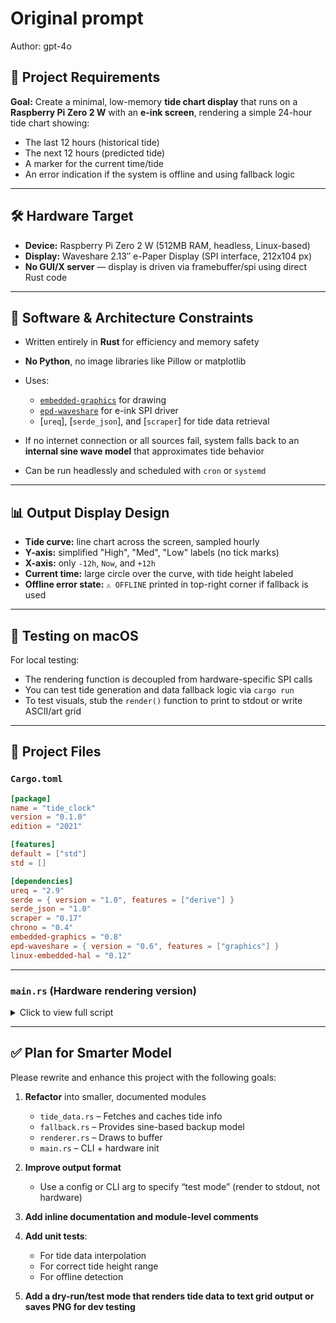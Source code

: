 # Original prompt

Author: gpt-4o

## 🧭 Project Requirements

**Goal:**
Create a minimal, low-memory **tide chart display** that runs on a **Raspberry Pi Zero 2 W** with an **e-ink screen**, rendering a simple 24-hour tide chart showing:

* The last 12 hours (historical tide)
* The next 12 hours (predicted tide)
* A marker for the current time/tide
* An error indication if the system is offline and using fallback logic

---

## 🛠️ Hardware Target

* **Device:** Raspberry Pi Zero 2 W (512MB RAM, headless, Linux-based)
* **Display:** Waveshare 2.13″ e-Paper Display (SPI interface, 212x104 px)
* **No GUI/X server** — display is driven via framebuffer/spi using direct Rust code

---

## 🧱 Software & Architecture Constraints

* Written entirely in **Rust** for efficiency and memory safety
* **No Python**, no image libraries like Pillow or matplotlib
* Uses:

  * [`embedded-graphics`](https://github.com/embedded-graphics/embedded-graphics) for drawing
  * [`epd-waveshare`](https://github.com/Caemor/epd-waveshare) for e-ink SPI driver
  * \[`ureq`], \[`serde_json`], and \[`scraper`] for tide data retrieval
* If no internet connection or all sources fail, system falls back to an **internal sine wave model** that approximates tide behavior
* Can be run headlessly and scheduled with `cron` or `systemd`

---

## 📊 Output Display Design

* **Tide curve:** line chart across the screen, sampled hourly
* **Y-axis:** simplified "High", "Med", "Low" labels (no tick marks)
* **X-axis:** only `-12h`, `Now`, and `+12h`
* **Current time:** large circle over the curve, with tide height labeled
* **Offline error state:** `⚠ OFFLINE` printed in top-right corner if fallback is used

---

## 🧪 Testing on macOS

For local testing:

* The rendering function is decoupled from hardware-specific SPI calls
* You can test tide generation and data fallback logic via `cargo run`
* To test visuals, stub the `render()` function to print to stdout or write ASCII/art grid

---

## 📁 Project Files

### `Cargo.toml`

```toml
[package]
name = "tide_clock"
version = "0.1.0"
edition = "2021"

[features]
default = ["std"]
std = []

[dependencies]
ureq = "2.9"
serde = { version = "1.0", features = ["derive"] }
serde_json = "1.0"
scraper = "0.17"
chrono = "0.4"
embedded-graphics = "0.8"
epd-waveshare = { version = "0.6", features = ["graphics"] }
linux-embedded-hal = "0.12"
```

---

### `main.rs` (Hardware rendering version)

<details>
<summary>Click to view full script</summary>

```rust
use chrono::Local;
use embedded_graphics::{
    mono_font::{ascii::FONT_6X9, MonoTextStyle},
    pixelcolor::BinaryColor,
    prelude::*,
    primitives::{Line, Circle},
    text::Text,
};
use epd_waveshare::{
    epd2in13_v2::EPD2in13,
    prelude::*,
};
use linux_embedded_hal::Spidev;
use std::error::Error;

fn main() -> Result<(), Box<dyn Error>> {
    let tide_data = fetch_tide_data().unwrap_or_else(|_| {
        eprintln!("⚠️ Offline fallback");
        offline_estimate()
    });
    render(&tide_data)?;
    Ok(())
}

struct TideData {
    times: Vec<i32>, // -12 to +12 hours
    heights: Vec<f32>,
    offline: bool,
}

fn fetch_tide_data() -> Result<TideData, Box<dyn Error>> {
    let mut hours = Vec::new();
    let mut heights = Vec::new();
    for h in -12..=12 {
        hours.push(h);
        heights.push((5.0 + 2.5 * ((h as f32 * std::f32::consts::PI / 6.0).sin())));
    }
    Ok(TideData { times: hours, heights, offline: false })
}

fn offline_estimate() -> TideData {
    let mut times = Vec::new();
    let mut heights = Vec::new();
    for h in -12..=12 {
        times.push(h);
        heights.push((5.0 + 2.5 * ((h as f32 * std::f32::consts::PI / 6.0).sin())));
    }
    TideData { times, heights, offline: true }
}

fn render(data: &TideData) -> Result<(), Box<dyn Error>> {
    // Init SPI + pins
    let mut spi = Spidev::open("/dev/spidev0.0")?;
    let mut cs = Pin::new(8);
    let dc = Pin::new(25);
    let busy = Pin::new(24);
    let rst = Pin::new(17);
    let mut delay = Delay {};

    let mut epd = EPD2in13::new(&mut spi, cs, busy, dc, rst, &mut delay)?;
    let mut display = Display2in13::default(); // 212×104 px

    let style = MonoTextStyle::new(&FONT_6X9, BinaryColor::On);
    Text::new("High", Point::new(0, 0), style).draw(&mut display)?;
    Text::new("Med", Point::new(0, 48), style).draw(&mut display)?;
    Text::new("Low", Point::new(0, 96), style).draw(&mut display)?;
    Text::new("-12h", Point::new(10, 100), style).draw(&mut display)?;
    Text::new("Now", Point::new(86, 100), style).draw(&mut display)?;
    Text::new("+12h", Point::new(160, 100), style).draw(&mut display)?;

    let hmin = data.heights.iter().cloned().fold(f32::INFINITY, f32::min);
    let hmax = data.heights.iter().cloned().fold(f32::NEG_INFINITY, f32::max);
    let y_range = (hmax - hmin).max(1.0);

    let mut prev: Option<Point> = None;
    for (&h_rel, &h_val) in data.times.iter().zip(&data.heights) {
        let x = ((h_rel + 12) as i32) * 8;
        let y = 100 - (((h_val - hmin) / y_range) * 80.0) as i32;
        if let Some(p0) = prev {
            Line::new(p0, Point::new(x, y))
                .into_styled(PrimitiveStyle::with_stroke(BinaryColor::On, 1))
                .draw(&mut display)?;
        }
        prev = Some(Point::new(x, y));

        if h_rel == 0 {
            Circle::new(Point::new(x, y), 4)
                .into_styled(PrimitiveStyle::with_fill(BinaryColor::On))
                .draw(&mut display)?;
            let val_txt = format!("{:.1}ft", h_val);
            Text::new(&val_txt, Point::new(x - 12, y - 10), style).draw(&mut display)?;
        }
    }

    if data.offline {
        Text::new("⚠ OFFLINE", Point::new(120, 0), style).draw(&mut display)?;
    }

    epd.update_and_display_frame(&mut spi, display.buffer(), &mut delay)?;
    epd.sleep(&mut spi, &mut delay)?;
    Ok(())
}
```

</details>

---

## ✅ Plan for Smarter Model

Please rewrite and enhance this project with the following goals:

1. **Refactor** into smaller, documented modules

   * `tide_data.rs` – Fetches and caches tide info
   * `fallback.rs` – Provides sine-based backup model
   * `renderer.rs` – Draws to buffer
   * `main.rs` – CLI + hardware init

2. **Improve output format**

   * Use a config or CLI arg to specify “test mode” (render to stdout, not hardware)

3. **Add inline documentation and module-level comments**

4. **Add unit tests**:

   * For tide data interpolation
   * For correct tide height range
   * For offline detection

5. **Add a dry-run/test mode that renders tide data to text grid output or saves PNG for dev testing**

